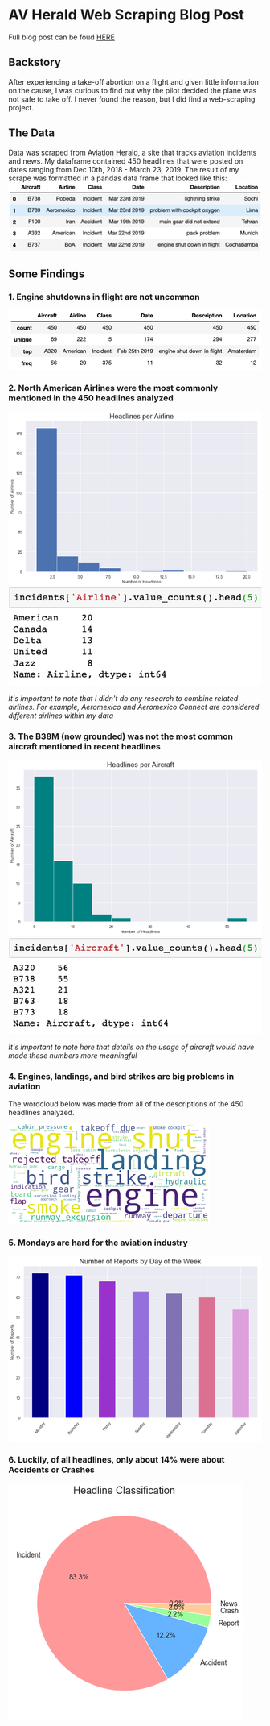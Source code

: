 # AV Herald Web Scraping Blog Post
Full blog post can be foud [HERE](https://medium.com/@sjackson2010/aviation-insights-9c13d8640661?source=friends_link&sk=870704f8b6c423120d357526bfc961c5)

## Backstory
After experiencing a take-off abortion on a flight and given little information on the cause, I was curious to find out why the pilot decided the plane was not safe to take off.  I never found the reason, but I did find a web-scraping project.

## The Data
Data was scraped from [Aviation Herald](http://avherald.com/), a site that tracks aviation incidents and news. My dataframe contained 450 headlines that were posted on dates ranging from Dec 10th, 2018 - March 23, 2019.  The result of my scrape was formatted in a pandas data frame that looked like this: 
![Plot](EDA_pngs/df_head.png)

## Some Findings
### 1. Engine shutdowns in flight are not uncommon
![describe](EDA_pngs/df_describe.png)
### 2. North American Airlines were the most commonly mentioned in the 450 headlines analyzed
![airline_headlines](EDA_pngs/Headlines_per_Airline.png)
![airline_count](EDA_pngs/airline_count.png)

*It's important to note that I didn't do any research to combine related airlines.  For example, Aeromexico and Aeromexico Connect are considered different airlines within my data* 
### 3. The B38M (now grounded) was not the most common aircraft mentioned in recent headlines
![aircraft_headlines](EDA_pngs/Headlines_per_Aircraft.png)
![aircraft_count](EDA_pngs/aircraft_count.png)

*It's important to note here that details on the usage of aircraft would have made these numbers more meaningful*
### 4. Engines, landings, and bird strikes are big problems in aviation
The wordcloud below was made from all of the descriptions of the 450 headlines analyzed.

![wordcloud](EDA_pngs/all_descriptions_wordcloud.png)
### 5. Mondays are hard for the aviation industry
![days_of_week](EDA_pngs/Reports_per_Day.png)
### 6. Luckily, of all headlines, only about 14% were about Accidents or Crashes
![classes](EDA_pngs/Class_PieChart.png)



